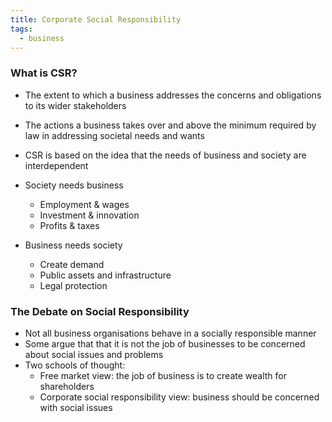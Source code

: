 ```yaml
---
title: Corporate Social Responsibility
tags:
  - business
---
```


### What is CSR?

- The extent to which a business addresses the concerns and obligations to its wider stakeholders
- The actions a business takes over and above the minimum required by law in addressing societal needs and wants

- CSR is based on the idea that the needs of business and society are interdependent

- Society needs business
	- Employment & wages
	- Investment & innovation
	- Profits & taxes
- Business needs society
	- Create demand
	- Public assets and infrastructure
	- Legal protection


### The Debate on Social Responsibility

- Not all business organisations behave in a socially responsible manner
- Some argue that that it is not the job of businesses to be concerned about social issues and problems
- Two schools of thought:
	- Free market view: the job of business is to create wealth for shareholders
	- Corporate social responsibility view: business should be concerned with social issues




‎‎